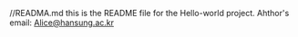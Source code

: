 //READMA.md
this is the README file for the Hello-world project.
Ahthor's email: Alice@hansung.ac.kr
